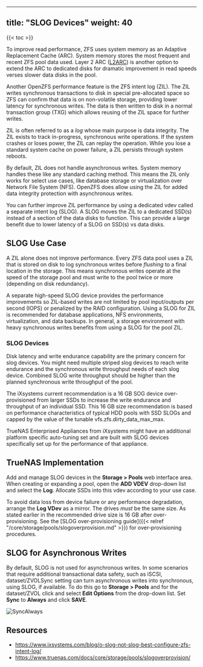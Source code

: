 
 

---
title: "SLOG Devices"
weight: 40
---

{{< toc >}}

To improve read performance, ZFS uses system memory as an Adaptive Replacement Cache (ARC). 
System memory stores the most frequent and recent ZFS pool data used. 
Layer 2 ARC ([L2ARC](/references/l2arc/)) is another option to extend the ARC to dedicated disks for dramatic improvement in read speeds verses slower data disks in the pool.

Another OpenZFS performance feature is the ZFS intent log (ZIL). 
The ZIL writes synchronous transactions to disk in special pre-allocated space so ZFS can confirm that data is on non-volatile storage, providing lower latency for synchronous writes. 
The data is then written to disk in a normal transaction group (TXG) which allows reusing of the ZIL space for further writes.

ZIL is often referred to as a *log* whose main purpose is data integrity. 
The ZIL exists to track in-progress, synchronous write operations. 
If the system crashes or loses power, the ZIL can replay the operation. 
While you lose a standard system cache on power failure, a ZIL persists through system reboots.

By default, ZIL does not handle asynchronous writes. 
System memory handles these like any standard caching method. 
This means the ZIL only works for select use cases, like database storage or virtualization over Network File System (NFS). 
OpenZFS does allow using the ZIL for added data integrity protection with asynchronous writes.

You can further improve ZIL performance by using a dedicated vdev called a separate intent log (SLOG). 
A SLOG moves the ZIL to a dedicated SSD(s) instead of a section of the data disks to function. 
This can provide a large benefit due to lower latency of a SLOG on SSD(s) vs data disks.

## SLOG Use Case

A ZIL alone does not improve performance. 
Every ZFS data pool uses a ZIL that is stored on disk to log synchronous writes before *flushing* to a final location in the storage. 
This means synchronous writes operate at the speed of the storage pool and must write to the pool twice or more (depending on disk redundancy).

A separate high-speed SLOG device provides the performance improvements so ZIL-based writes are not limited by pool input/outputs per second (IOPS) or penalized by the RAID configuration. 
Using a SLOG for ZIL is recommended for database applications, NFS environments, virtualization, and data backups. 
In general, a storage environment with heavy synchronous writes benefits from using a SLOG for the pool ZIL.

### SLOG Devices

Disk latency and write endurance capability are the primary concern for slog devices. 
You might need multiple striped slog devices to reach write endurance and the synchronous write throughput needs of each slog device. 
Combined SLOG write throughput should be higher than the planned synchronous write throughput of the pool.

The iXsystems current recommendation is a 16 GB SOG device over-provisioned from larger SSDs to increase the write endurance and throughput of an individual SSD. 
This 16 GB size recommendation is based on performance characteristics of typical HDD pools with SSD SLOGs and capped by the value of the tunable vfs.zfs.dirty_data_max_max.

TrueNAS Enterprised Appliances from iXsystems might have an additional platform specific auto-tuning set and are built with SLOG devices specifically set up for the performance of that appliance.

## TrueNAS Implementation

Add and manage SLOG devices in the **Storage > Pools** web interface area. 
When creating or expanding a pool, open the **ADD VDEV** drop-down list and select the **Log**. 
Allocate SSDs into this vdev according to your use case.

To avoid data loss from device failure or any performance degradation, arrange the **Log VDev** as a mirror. 
The drives *must* be the same size. 
As stated earlier in the recommended drive size is 16 GB after over-provisioning. 
See the [SLOG over-provisioning guide]({{< relref "/core/storage/pools/slogoverprovision.md" >}}) for over-provisioning procedures.

## SLOG for Asynchronous Writes

By default, SLOG is not used for asynchronous writes. 
In some scenarios that require additional transactional data safety, such as iSCSI, dataset/ZVOLSync setting can turn asynchronous writes into synchronous, using SLOG, if available. 
To do this go to **Storage > Pools** and for the dataset/ZVOL click <i class="fa fa-ellipsis-v" aria-hidden="true" title="Options"></i> and select **Edit Options** from the drop-down list. 
Set **Sync** to **Always** and click **SAVE**.

![SyncAlways](/images/CORE/12.0/StoragePoolsDatasetCreateSlogRecommends.png "Enabling a SLOG for Asynchronous Writes")

## Resources

* https://www.ixsystems.com/blog/o-slog-not-slog-best-configure-zfs-intent-log/
* https://www.truenas.com/docs/core/storage/pools/slogoverprovision/

